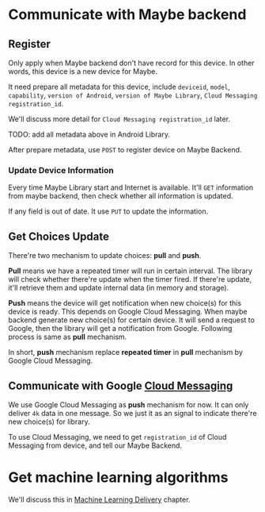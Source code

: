 # Communicate with Maybe backend

## Register
Only apply when Maybe backend don't have record for this device.
In other words, this device is a new device for Maybe.

It need prepare all metadata for this device, include `deviceid`, `model`, `capability`, `version of Android`,
`version of Maybe Library`, `Cloud Messaging registration_id`.

We'll discuss more detail for `Cloud Messaging registration_id` later.

TODO: add all metadata above in Android Library.

After prepare metadata, use `POST` to register device on Maybe Backend.

### Update Device Information
Every time Maybe Library start and Internet is available. It'll `GET` information from maybe backend,
then check whether all information is updated.

If any field is out of date. It use `PUT` to update the information.

## Get Choices Update
There're two mechanism to update choices: **pull** and **push**.

**Pull** means we have a repeated timer will run in certain interval.
The library will check whether there're update when the timer fired.
If there're update, it'll retrieve them and update internal data (in memory and storage).

**Push** means the device will get notification when new choice(s) for this device is ready.
This depends on Google Cloud Messaging. When maybe backend generate new choice(s) for certain device.
It will send a request to Google, then the library will get a notification from Google.
Following process is same as **pull** mechanism.

In short, **push** mechanism replace **repeated timer** in **pull** mechanism by Google Cloud Messaging.

## Communicate with Google [Cloud Messaging](https://developers.google.com/cloud-messaging/)
We use Google Cloud Messaging as **push** mechanism for now. It can only deliver `4k` data in one message.
So we just it as an signal to indicate there're new choice(s) for library.

To use Cloud Messaging, we need to get `registration_id` of Cloud Messaging from device, and tell our Maybe Backend.

# Get machine learning algorithms
We'll discuss this in [Machine Learning Delivery](machine-learning.md) chapter.
